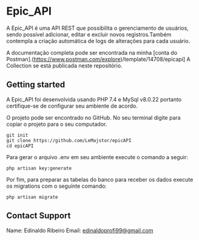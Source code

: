 # Epic_API

A Epic_API é uma API REST que possibilita o gerenciamento de usuários, sendo possível adicionar, editar e excluir novos registros.Também contempla a criação automática de logs de alterações para cada usuário.

A documentação completa pode ser encontrada na minha [conta do Postman].(https://www.postman.com/explore)/template/14708/epicapi] A Collection se está publicada neste repositório.

## Getting started

A Epic_API foi desenvolvida usando PHP 7.4 e MySql v8.0.22 portanto certifique-se de configurar seu ambiente de acordo.

O projeto pode ser encontrado no GitHub. No seu terminal digite para copiar o projeto para o seu computador.

```
git init 
git clone https://github.com/LeMajstor/epicAPI
cd epicAPI
```

Para gerar o arquivo .env em seu ambiente execute o comando a seguir:

```
php artisan key:generate
```

Por fim, para preparar as tabelas do banco para receber os dados execute os migrations com o seguinte comando:

```
php artisan migrate
```

## Contact Support
Name: Edinaldo Ribeiro
Email: [edinaldoprofi99@gmail.com](mailto:edinaldoprofi99@gmail.com)